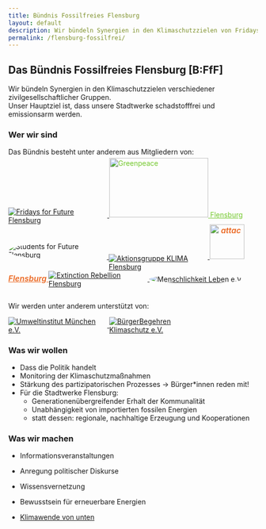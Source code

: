 ```yaml
---
title: Bündnis Fossilfreies Flensburg
layout: default
description: Wir bündeln Synergien in den Klimaschutzzielen von Fridays for Future, Greenpeace, Attac, Aktionsgruppe KLIMA Flensburg und vielen anderen. Unser Hauptziel ist, dass die Stadtwerke Flensburg schadstofffrei und emissionsarm werden.
permalink: /flensburg-fossilfrei/
---
```


## Das Bündnis Fossilfreies Flensburg [B:FfF]

Wir bündeln Synergien in den Klimaschutzzielen verschiedener zivilgesellschaftlicher Gruppen.  
Unser Hauptziel ist, dass unsere Stadtwerke schadstofffrei und emissionsarm werden.

### Wer wir sind

Das Bündnis besteht unter anderem aus Mitgliedern von:

<div id="members" class="grid">
    <a href="https://www.facebook.com/Fridays-for-Future-Flensburg-2423163701300656/" class="grid-item fff">
      <img src="//:0" data-src="{{ "assets/images/members/fff-flensburg.png" | relative_url }}" alt="Fridays for Future Flensburg" class="lazyload">
    </a>
    <a href="https://www.flensburg.greenpeace.de/" class="grid-item greenpeace">
      <img src="//:0" data-src="{{ "assets/images/members/greenpeace_logo.svg" | relative_url }}" alt="Greenpeace" class="lazyload">
      <span>Flensburg</span>
    </a>
    <a class="sff grid-item" href="https://klimaschutz.campus-flensburg.de/?page_id=4533">
      <div class="trim">
        <img src="//:0" alt="Students for Future Flensburg" data-src="{{ "assets/images/members/sff-flensburg.jpg" | relative_url }}" class="lazyload">
      </div>
    </a>
    <a class="ag-klima grid-item" href="https://aktionsgruppeklimaflensburg.de/">
      <img alt="Aktionsgruppe KLIMA Flensburg" src="//:0" data-src="{{ "assets/images/members/akf.jpg" | relative_url }}" class="lazyload">
    </a>
    <a class="attac grid-item" href="https://www.attac-netzwerk.de/flensburg/startseite/">
      <img alt="attac" src="//:0" data-src="{{ "assets/images/members/attac.png" | relative_url }}" class="lazyload">
      <span>Flensburg</span>
    </a>
    <a class="xr grid-item" href="https://twitter.com/XR_Flensburg">
      <img src="//:0" data-src="{{ "assets/images/members/xr-flensburg.png" | relative_url }}" alt="Extinction Rebellion Flensburg" class="lazyload">
    </a>
    <a class="menleb grid-item" href="https://menschlichkeit-leben.de/" title="Menschlichkeit Leben e.V.">
      <img alt="Menschlichkeit Leben e.V." src="//:0" data-src="{{ "assets/images/members/menleb.jpg" | relative_url }}" class="lazyload">
    </a>
</div>

Wir werden unter anderem unterstützt von:

<a class="uim grid-item" href="https://www.umweltinstitut.org">
  <img alt="Umweltinstitut München e.V." src="//:0" data-src="{{ "assets/images/supporter/uim.png" | relative_url }}" class="lazyload">
</a>
<a class="bbk grid-item" href="https://buerger-begehren-klimaschutz.de/">
  <img alt="BürgerBegehren Klimaschutz e.V." src="//:0" data-src="{{ "assets/images/supporter/bbk.png" | relative_url }}" class="lazyload">
</a>


### Was wir wollen

* Dass die Politik handelt
* Monitoring der Klimaschutzmaßnahmen
* Stärkung des partizipatorischen Prozesses
  → Bürger*innen reden mit!
* Für die Stadtwerke Flensburg:
    * Generationenübergreifender Erhalt der Kommunalität
    * Unabhängigkeit von importierten fossilen Energien
    * statt dessen: regionale, nachhaltige Erzeugung und Kooperationen

### Was wir machen

* Informationsveranstaltungen
* Anregung politischer Diskurse
* Wissensvernetzung
* Bewusstsein für erneuerbare Energien
* [Klimawende von unten][b3f-klimawende]


  [b3f-klimawende]: https://www.klimawende.org/flensburg-fossilfrei


<style>
	#members {
    margin-bottom: 2em;
  }

  #main .grid-item, #main .grid-item:hover {
    float: left;
    border-bottom: none;
    min-width: 200px;
    min-height: 120px;
    max-height: 150px;
    position: relative;
    text-align: center;
    user-select: none;
    line-height: inherit;
    display: inline-block;
    margin: 0 auto 10px auto;
  }

  .grid-item .lazyloaded + span {
    position: absolute;
  }

  .grid-item img {
    max-height: 140px;
    max-width: 200px;
    vertical-align: middle;
  }

  #members .greenpeace, #members .greenpeace:hover {
    color: #73c82c;
  }
  
  .greenpeace img {
    width: 200px;
    height: 120px;
    margin-top: -10px;
    vertical-align: baseline;
  }

  .greenpeace	span {
    top: 46%;
    right: 0;
  }

  .sff .trim {
    overflow: hidden;
    border-radius: 50%;
    display: inline-block
  }

  .sff img {
    margin-top: -2px;
    margin-left: -1px;
    max-height: 144px;    
  }

  #members .attac, #members .attac:hover {
    color: #eb6721;
    font-style: italic;
    font-weight: 600;
    font-size: 16px;
    height: 120px;
    text-align: center;
    padding: 1em 0;
  }
  
  .grid-item.attac img {
    height: 70px;
    vertical-align: baseline;
  }
    
  .attac span {
    bottom: 32px;
    right: 24px;
  }

  .ees img {
    max-height: 120px;
    border-radius: 10px;
  }

  .ag-klima img {
    margin-top: 22px;
  }
  
  .menleb img {
    border-radius: 50%;
  }

  #main .grid-item.bbk img {
    padding: 6px 0;
    margin-top: -4px;
  }

  #main .grid-item.bbk {
    padding-left: 60px;
  }

  #main .grid-item.uim img, #main .grid-item.bbk img {
    width: 100%;
    max-width: 100%;
  }

  @media screen and (max-width: 736px) {

    #main .grid-item, #main .grid-item:hover {
      width: 50%;
      outline: 10px solid transparent;
      min-height: auto;
      min-width: auto;
      max-width: 50%;
    }

    #main .grid-item:nth-child(odd) img {
      padding-right: 4px;
    }

    #main .grid-item:nth-child(even) img {
      padding-left: 4px;
    }

    #members .grid-item img {
      max-width: 100%;
      width: auto;
    }

    #members .grid-item.attac img {
      height: auto;
    }

    #members .attac span {
      left: 60%;
      bottom: 5px;
    }

    #members .greenpeace	span {
      top: 56%;
      right: 0;
    }

    #main .grid-item.bbk, #main .grid-item.uim {
      max-height: 100%;
    }

    #main .grid-item.uim img, #main .grid-item.bbk img {
      max-height: 100%;
    }

    #main .grid-item.uim {
      width: 58%;
      max-width: 58%;
    }

    #main .grid-item.bbk {
      width: 42%;
      padding-top: 2px;
      padding-left: 12px;
    }
  }

  @media screen and (max-width: 480px) {
    #members .attac span {
      top: 0;
      margin-top: 18vw;
      left: auto;
      right: 0;
    }

    #members .greenpeace	span {
      top: 50%;
      right: 0;
    }
  }
</style>
<script src="{{ "assets/js/lib/masonry-layout-4.2.2.min.js" | relative_url }}"></script>
<script>
  var elem = document.querySelector('.grid');
  var msnry = new Masonry(elem, {
    itemSelector: '.grid-item',
    horizontalOrder: true
  });

  document.addEventListener("lazyloaded", function(e) {
    msnry.layout();
  });

</script>